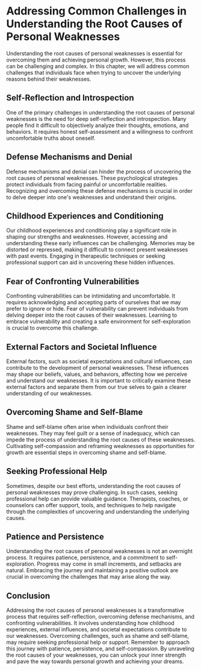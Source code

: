 # Addressing Common Challenges in Understanding the Root Causes of Personal Weaknesses

Understanding the root causes of personal weaknesses is essential for overcoming them and achieving personal growth. However, this process can be challenging and complex. In this chapter, we will address common challenges that individuals face when trying to uncover the underlying reasons behind their weaknesses.

## Self-Reflection and Introspection

One of the primary challenges in understanding the root causes of personal weaknesses is the need for deep self-reflection and introspection. Many people find it difficult to objectively analyze their thoughts, emotions, and behaviors. It requires honest self-assessment and a willingness to confront uncomfortable truths about oneself.

## Defense Mechanisms and Denial

Defense mechanisms and denial can hinder the process of uncovering the root causes of personal weaknesses. These psychological strategies protect individuals from facing painful or uncomfortable realities. Recognizing and overcoming these defense mechanisms is crucial in order to delve deeper into one's weaknesses and understand their origins.

## Childhood Experiences and Conditioning

Our childhood experiences and conditioning play a significant role in shaping our strengths and weaknesses. However, accessing and understanding these early influences can be challenging. Memories may be distorted or repressed, making it difficult to connect present weaknesses with past events. Engaging in therapeutic techniques or seeking professional support can aid in uncovering these hidden influences.

## Fear of Confronting Vulnerabilities

Confronting vulnerabilities can be intimidating and uncomfortable. It requires acknowledging and accepting parts of ourselves that we may prefer to ignore or hide. Fear of vulnerability can prevent individuals from delving deeper into the root causes of their weaknesses. Learning to embrace vulnerability and creating a safe environment for self-exploration is crucial to overcome this challenge.

## External Factors and Societal Influence

External factors, such as societal expectations and cultural influences, can contribute to the development of personal weaknesses. These influences may shape our beliefs, values, and behaviors, affecting how we perceive and understand our weaknesses. It is important to critically examine these external factors and separate them from our true selves to gain a clearer understanding of our weaknesses.

## Overcoming Shame and Self-Blame

Shame and self-blame often arise when individuals confront their weaknesses. They may feel guilt or a sense of inadequacy, which can impede the process of understanding the root causes of these weaknesses. Cultivating self-compassion and reframing weaknesses as opportunities for growth are essential steps in overcoming shame and self-blame.

## Seeking Professional Help

Sometimes, despite our best efforts, understanding the root causes of personal weaknesses may prove challenging. In such cases, seeking professional help can provide valuable guidance. Therapists, coaches, or counselors can offer support, tools, and techniques to help navigate through the complexities of uncovering and understanding the underlying causes.

## Patience and Persistence

Understanding the root causes of personal weaknesses is not an overnight process. It requires patience, persistence, and a commitment to self-exploration. Progress may come in small increments, and setbacks are natural. Embracing the journey and maintaining a positive outlook are crucial in overcoming the challenges that may arise along the way.

## Conclusion

Addressing the root causes of personal weaknesses is a transformative process that requires self-reflection, overcoming defense mechanisms, and confronting vulnerabilities. It involves understanding how childhood experiences, external influences, and societal expectations contribute to our weaknesses. Overcoming challenges, such as shame and self-blame, may require seeking professional help or support. Remember to approach this journey with patience, persistence, and self-compassion. By unraveling the root causes of your weaknesses, you can unlock your inner strength and pave the way towards personal growth and achieving your dreams.
